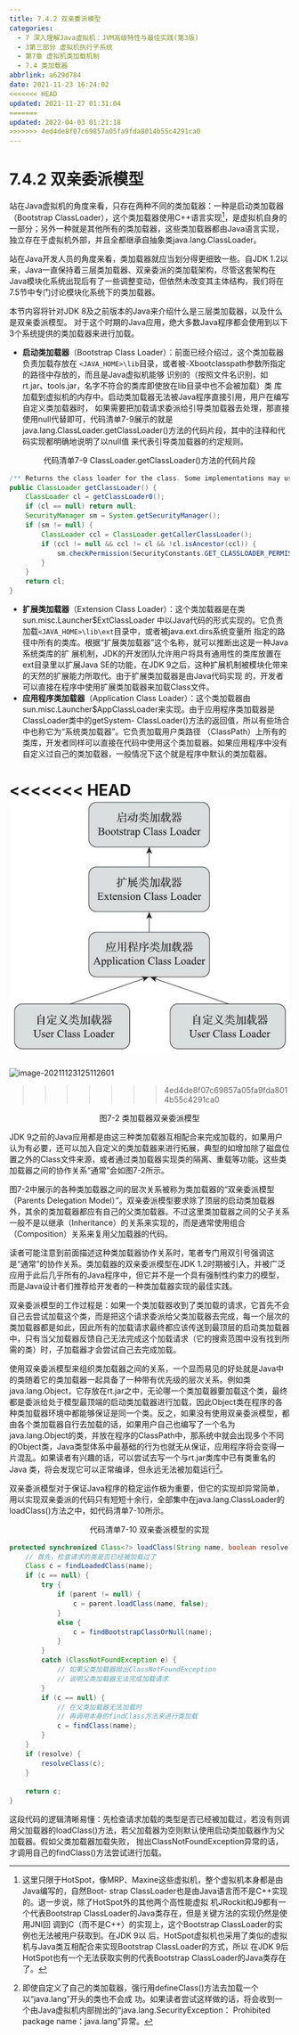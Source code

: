 ```yaml
---
title: 7.4.2 双亲委派模型
categories: 
  - 7 深入理解Java虛拟机：JVM高级特性与最佳实践(第3版)
  - 3第三部分 虚拟机执行子系统
  - 第7章 虚拟机类加载机制
  - 7.4 类加载器
abbrlink: a629d784
date: 2021-11-23 16:24:02
<<<<<<< HEAD
updated: 2021-11-27 01:31:04
=======
updated: 2022-04-03 01:21:18
>>>>>>> 4ed4de8f07c69857a05fa9fda8014b55c4291ca0
---
```

# 7.4.2 双亲委派模型
站在Java虚拟机的角度来看，只存在两种不同的类加载器：一种是启动类加载器（Bootstrap ClassLoader），这个类加载器使用C++语言实现[^1]，是虚拟机自身的一部分；另外一种就是其他所有的类加载器，这些类加载器都由Java语言实现，独立存在于虚拟机外部，并且全都继承自抽象类java.lang.ClassLoader。

站在Java开发人员的角度来看，类加载器就应当划分得更细致一些。自JDK 1.2以来，Java一直保持着三层类加载器、双亲委派的类加载架构，尽管这套架构在Java模块化系统出现后有了一些调整变动，但依然未改变其主体结构，我们将在7.5节中专门讨论模块化系统下的类加载器。

本节内容将针对JDK 8及之前版本的Java来介绍什么是三层类加载器，以及什么是双亲委派模型。 对于这个时期的Java应用，绝大多数Java程序都会使用到以下3个系统提供的类加载器来进行加载。

- **启动类加载器**（Bootstrap Class Loader）：前面已经介绍过，这个类加载器负责加载存放在 `<JAVA_HOME>\lib`目录，或者被-Xbootclasspath参数所指定的路径中存放的，而且是Java虚拟机能够 识别的（按照文件名识别，如rt.jar、tools.jar，名字不符合的类库即使放在lib目录中也不会被加载）类 库加载到虚拟机的内存中。启动类加载器无法被Java程序直接引用，用户在编写自定义类加载器时， 如果需要把加载请求委派给引导类加载器去处理，那直接使用null代替即可，代码清单7-9展示的就是 java.lang.ClassLoader.getClassLoader()方法的代码片段，其中的注释和代码实现都明确地说明了以null值 来代表引导类加载器的约定规则。

<center>代码清单7-9 ClassLoader.getClassLoader()方法的代码片段</center>

```java
/** Returns the class loader for the class. Some implementations may use null to represent the bootstrap class loader. This method will return null in such implementations if this class was loaded by the bootstrap class loader. */
public ClassLoader getClassLoader() {
    ClassLoader cl = getClassLoader0();
    if (cl == null) return null;
    SecurityManager sm = System.getSecurityManager();
    if (sm != null) {
        ClassLoader ccl = ClassLoader.getCallerClassLoader();
        if (ccl != null && ccl != cl && !cl.isAncestor(ccl)) {
            sm.checkPermission(SecurityConstants.GET_CLASSLOADER_PERMISSION);
        }
    }
    return cl;
}
```

- **扩展类加载器**（Extension Class Loader）：这个类加载器是在类sun.misc.Launcher$ExtClassLoader 中以Java代码的形式实现的。它负责加载`<JAVA_HOME>\lib\ext`目录中，或者被java.ext.dirs系统变量所 指定的路径中所有的类库。根据“扩展类加载器”这个名称，就可以推断出这是一种Java系统类库的扩 展机制，JDK的开发团队允许用户将具有通用性的类库放置在ext目录里以扩展Java SE的功能，在JDK 9之后，这种扩展机制被模块化带来的天然的扩展能力所取代。由于扩展类加载器是由Java代码实现 的，开发者可以直接在程序中使用扩展类加载器来加载Class文件。
- **应用程序类加载器**（Application Class Loader）：这个类加载器由 sun.misc.Launcher$AppClassLoader来实现。由于应用程序类加载器是ClassLoader类中的getSystem- ClassLoader()方法的返回值，所以有些场合中也称它为“系统类加载器”。它负责加载用户类路径 （ClassPath）上所有的类库，开发者同样可以直接在代码中使用这个类加载器。如果应用程序中没有 自定义过自己的类加载器，一般情况下这个就是程序中默认的类加载器。

<<<<<<< HEAD
![image-20211123125112601](https://raw.githubusercontent.com/lanlan2017/images/master/Blog/Sum/20211123125113.png)
=======
![image-20211123125112601](https://gitee.com/XiaoLan223/images/raw/master/Blog/Sum/20211123125113.png)
>>>>>>> 4ed4de8f07c69857a05fa9fda8014b55c4291ca0

<center>图7-2 类加载器双亲委派模型</center>

JDK 9之前的Java应用都是由这三种类加载器互相配合来完成加载的，如果用户认为有必要，还可以加入自定义的类加载器来进行拓展，典型的如增加除了磁盘位置之外的Class文件来源，或者通过类加载器实现类的隔离、重载等功能。这些类加载器之间的协作关系“通常”会如图7-2所示。

图7-2中展示的各种类加载器之间的层次关系被称为类加载器的“双亲委派模型（Parents Delegation Model）”。双亲委派模型要求除了顶层的启动类加载器外，其余的类加载器都应有自己的父类加载器。不过这里类加载器之间的父子关系一般不是以继承（Inheritance）的关系来实现的，而是通常使用组合（Composition）关系来复用父加载器的代码。

读者可能注意到前面描述这种类加载器协作关系时，笔者专门用双引号强调这是“通常”的协作关系。类加载器的双亲委派模型在JDK 1.2时期被引入，并被广泛应用于此后几乎所有的Java程序中，但它并不是一个具有强制性约束力的模型，而是Java设计者们推荐给开发者的一种类加载器实现的最佳实践。

双亲委派模型的工作过程是：如果一个类加载器收到了类加载的请求，它首先不会自己去尝试加载这个类，而是把这个请求委派给父类加载器去完成，每一个层次的类加载器都是如此，因此所有的加载请求最终都应该传送到最顶层的启动类加载器中，只有当父加载器反馈自己无法完成这个加载请求（它的搜索范围中没有找到所需的类）时，子加载器才会尝试自己去完成加载。

使用双亲委派模型来组织类加载器之间的关系，一个显而易见的好处就是Java中的类随着它的类加载器一起具备了一种带有优先级的层次关系。例如类java.lang.Object，它存放在rt.jar之中，无论哪一个类加载器要加载这个类，最终都是委派给处于模型最顶端的启动类加载器进行加载，因此Object类在程序的各种类加载器环境中都能够保证是同一个类。反之，如果没有使用双亲委派模型，都由各个类加载器自行去加载的话，如果用户自己也编写了一个名为java.lang.Object的类，并放在程序的ClassPath中，那系统中就会出现多个不同的Object类，Java类型体系中最基础的行为也就无从保证，应用程序将会变得一片混乱。如果读者有兴趣的话，可以尝试去写一个与rt.jar类库中已有类重名的Java 类，将会发现它可以正常编译，但永远无法被加载运行[^2]。

双亲委派模型对于保证Java程序的稳定运作极为重要，但它的实现却异常简单，用以实现双亲委派的代码只有短短十余行，全部集中在java.lang.ClassLoader的loadClass()方法之中，如代码清单7-10所示。

<center>代码清单7-10 双亲委派模型的实现</center>

```java
protected synchronized Class<?> loadClass(String name, boolean resolve) throws ClassNotFoundException {
    // 首先，检查请求的类是否已经被加载过了
    Class c = findLoadedClass(name);
    if (c == null) {
        try {
            if (parent != null) {
                c = parent.loadClass(name, false);
            }
            else {
                c = findBootstrapClassOrNull(name);
            }
        }
        catch (ClassNotFoundException e) {
            // 如果父类加载器抛出ClassNotFoundException
            // 说明父类加载器无法完成加载请求
        }
        if (c == null) {
            // 在父类加载器无法加载时
            // 再调用本身的findClass方法来进行类加载
            c = findClass(name);
        }
    }
    if (resolve) {
        resolveClass(c);
    }
    
    return c;
}
```
这段代码的逻辑清晰易懂：先检查请求加载的类型是否已经被加载过，若没有则调用父加载器的loadClass()方法，若父加载器为空则默认使用启动类加载器作为父加载器。假如父类加载器加载失败， 抛出ClassNotFoundException异常的话，才调用自己的findClass()方法尝试进行加载。

[^1]: 这里只限于HotSpot，像MRP、Maxine这些虚拟机，整个虚拟机本身都是由Java编写的，自然Boot- strap ClassLoader也是由Java语言而不是C++实现的。退一步说，除了HotSpot外的其他两个高性能虚拟 机JRockit和J9都有一个代表Bootstrap ClassLoader的Java类存在，但是关键方法的实现仍然是使用JNI回 调到C（而不是C++）的实现上，这个Bootstrap ClassLoader的实例也无法被用户获取到。在JDK 9以 后，HotSpot虚拟机也采用了类似的虚拟机与Java类互相配合来实现Bootstrap ClassLoader的方式，所以 在JDK 9后HotSpot也有一个无法获取实例的代表Bootstrap ClassLoader的Java类存在了。 
[^2]: 即使自定义了自己的类加载器，强行用defineClass()方法去加载一个以“java.lang”开头的类也不会成 功。如果读者尝试这样做的话，将会收到一个由Java虚拟机内部抛出的“java.lang.SecurityException： Prohibited package name：java.lang”异常。
